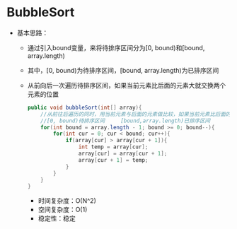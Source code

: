 # BubbleSort

- 基本思路：

    - 通过引入bound变量，来将待排序区间分为[0, bound)和[bound, array.length)

    - 其中，[0, bound)为待排序区间，[bound, array.length)为已排序区间

    - 从前向后一次遍历待排序区间，如果当前元素比后面的元素大就交换两个元素的位置

        ```java
        public void bubbleSort(int[] array){
            //从前往后遍历的同时，用当前元素与后面的元素做比较，如果当前元素比后面的元素大就交换
            //[0, bound)待排序区间     [bound,array.length)已排序区间
            for(int bound = array.length - 1; bound >= 0; bound--){
                for(int cur = 0; cur < bound; cur++){
                    if(array[cur] > array[cur + 1]){
                        int temp = array[cur];
                        array[cur] = array[cur + 1];
                        array[cur + 1] = temp;
                    }
                }
            }
        }
        ```

        - 时间复杂度：O(N^2)
        - 空间复杂度：O(1)
        - 稳定性：稳定

